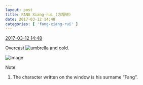 ```yaml
---
layout: post
title: FANG Xiang-rui (方翔锐)
date: 2017-03-12 14:48
categories: [ 'fang-xiang-rui' ]
---
```


<div class="weibo-info">
  <a href="http://weibo.com/6117583008/EzrVi9dqc">2017-03-12 14:48</a>
</div>

Overcast ![umbrella](http://img.t.sinajs.cn/t4/appstyle/expression/emimage/ee818b.png) and cold.

<!-- more -->

![Image](https://wx1.sinaimg.cn/mw690/006G0KNGgy1fdk23nr2ycj30qo0qoagy.jpg)

Note:
1. The character written on the window is his surname “Fang”.
